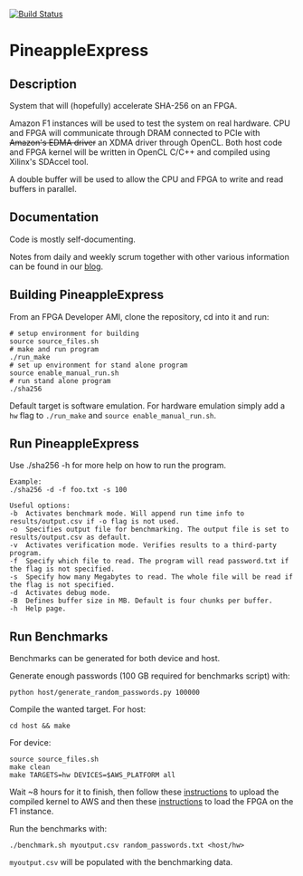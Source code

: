 [![Build Status](https://travis-ci.org/dowenberghmark/FPGA-SHA256.svg?branch=master)](https://travis-ci.org/dowenberghmark/FPGA-SHA256)

# PineappleExpress

## Description
System that will (hopefully) accelerate SHA-256 on an FPGA.

Amazon F1 instances will be used to test the system on real hardware. CPU and FPGA will communicate through DRAM connected to PCIe with ~~Amazon's EDMA driver~~ an XDMA driver through OpenCL. Both host code and FPGA kernel will be written in OpenCL C/C++ and compiled using Xilinx's SDAccel tool.

A double buffer will be used to allow the CPU and FPGA to write and read buffers in parallel.

## Documentation
Code is mostly self-documenting.

Notes from daily and weekly scrum together with other various information can be found in our [blog](https://pineappleblogg.wordpress.com/).

## Building PineappleExpress
From an FPGA Developer AMI, clone the repository, cd into it and run:

```
# setup environment for building
source source_files.sh
# make and run program
./run_make
# set up environment for stand alone program
source enable_manual_run.sh
# run stand alone program
./sha256
```

Default target is software emulation. For hardware emulation simply add a `hw` flag to `./run_make` and `source enable_manual_run.sh`.

## Run PineappleExpress
Use ./sha256 -h for more help on how to run the program.

```
Example:
./sha256 -d -f foo.txt -s 100
```
```
Useful options:
-b  Activates benchmark mode. Will append run time info to results/output.csv if -o flag is not used.
-o  Specifies output file for benchmarking. The output file is set to results/output.csv as default.
-v  Activates verification mode. Verifies results to a third-party program.
-f  Specify which file to read. The program will read password.txt if the flag is not specified.
-s  Specify how many Megabytes to read. The whole file will be read if the flag is not specified.
-d  Activates debug mode.
-B  Defines buffer size in MB. Default is four chunks per buffer.
-h  Help page.
```

## Run Benchmarks
Benchmarks can be generated for both device and host.

Generate enough passwords (100 GB required for benchmarks script) with:

`python host/generate_random_passwords.py 100000`

Compile the wanted target. For host:

`cd host && make`

For device:
```
source source_files.sh
make clean
make TARGETS=hw DEVICES=$AWS_PLATFORM all
```
Wait ~8 hours for it to finish, then follow these [instructions](https://github.com/aws/aws-fpga/blob/master/SDAccel/README.md#createafi) to upload the compiled kernel to AWS and then these [instructions](https://github.com/aws/aws-fpga/tree/master/hdk/cl/examples#step-by-step-guide-how-to-load-and-test-a-registered-afi-from-within-an-f1-instance) to load the FPGA on the F1 instance.

Run the benchmarks with:

`./benchmark.sh myoutput.csv random_passwords.txt <host/hw>`

`myoutput.csv` will be populated with the benchmarking data.
